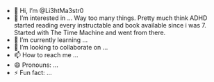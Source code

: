 - 👋 Hi, I’m @Li3htMa3str0
- 👀 I’m interested in ... Way too many things.  Pretty much think ADHD started reading every instructable and book available since i was 7.  Started with The Time Machine and went from there.
- 🌱 I’m currently learning ...
- 💞️ I’m looking to collaborate on ...
- 📫 How to reach me ...
- 😄 Pronouns: ...
- ⚡ Fun fact: ...

<!---
Li3htMa3str0/Li3htMa3str0 is a ✨ special ✨ repository because its `README.md` (this file) appears on your GitHub profile.
You can click the Preview link to take a look at your changes.
--->

